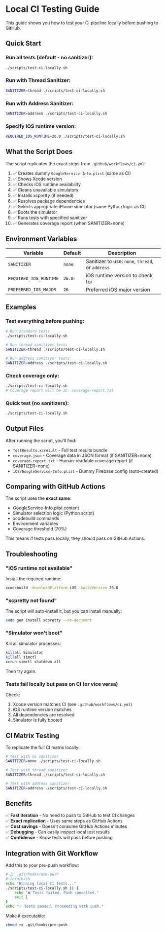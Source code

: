 # Local CI Testing Guide

This guide shows you how to test your CI pipeline locally before pushing to GitHub.

## Quick Start

### Run all tests (default - no sanitizer):
```bash
./scripts/test-ci-locally.sh
```

### Run with Thread Sanitizer:
```bash
SANITIZER=thread ./scripts/test-ci-locally.sh
```

### Run with Address Sanitizer:
```bash
SANITIZER=address ./scripts/test-ci-locally.sh
```

### Specify iOS runtime version:
```bash
REQUIRED_IOS_RUNTIME=26.0 ./scripts/test-ci-locally.sh
```

## What the Script Does

The script replicates the exact steps from `.github/workflows/ci.yml`:

1. ✅ Creates dummy `GoogleService-Info.plist` (same as CI)
2. ✅ Shows Xcode version
3. ✅ Checks iOS runtime availability
4. ✅ Cleans unavailable simulators
5. ✅ Installs xcpretty (if needed)
6. ✅ Resolves package dependencies
7. ✅ Selects appropriate iPhone simulator (same Python logic as CI)
8. ✅ Boots the simulator
9. ✅ Runs tests with specified sanitizer
10. ✅ Generates coverage report (when SANITIZER=none)

## Environment Variables

| Variable | Default | Description |
|----------|---------|-------------|
| `SANITIZER` | `none` | Sanitizer to use: `none`, `thread`, or `address` |
| `REQUIRED_IOS_RUNTIME` | `26.0` | iOS runtime version to check for |
| `PREFERRED_IOS_MAJOR` | `26` | Preferred iOS major version |

## Examples

### Test everything before pushing:
```bash
# Run standard tests
./scripts/test-ci-locally.sh

# Run thread sanitizer tests
SANITIZER=thread ./scripts/test-ci-locally.sh

# Run address sanitizer tests
SANITIZER=address ./scripts/test-ci-locally.sh
```

### Check coverage only:
```bash
./scripts/test-ci-locally.sh
# Coverage report will be in: coverage-report.txt
```

### Quick test (no sanitizers):
```bash
./scripts/test-ci-locally.sh
```

## Output Files

After running the script, you'll find:

- `TestResults.xcresult` - Full test results bundle
- `coverage.json` - Coverage data in JSON format (if SANITIZER=none)
- `coverage-report.txt` - Human-readable coverage report (if SANITIZER=none)
- `iOS/GoogleService-Info.plist` - Dummy Firebase config (auto-created)

## Comparing with GitHub Actions

The script uses the **exact same**:
- GoogleService-Info.plist content
- Simulator selection logic (Python script)
- xcodebuild commands
- Environment variables
- Coverage threshold (70%)

This means if tests pass locally, they should pass on GitHub Actions.

## Troubleshooting

### "iOS runtime not available"
Install the required runtime:
```bash
xcodebuild -downloadPlatform iOS -buildVersion 26.0
```

### "xcpretty not found"
The script will auto-install it, but you can install manually:
```bash
sudo gem install xcpretty --no-document
```

### "Simulator won't boot"
Kill all simulator processes:
```bash
killall Simulator
killall simctl
xcrun simctl shutdown all
```

Then try again.

### Tests fail locally but pass on CI (or vice versa)
Check:
1. Xcode version matches CI (see `.github/workflows/ci.yml`)
2. iOS runtime version matches
3. All dependencies are resolved
4. Simulator is fully booted

## CI Matrix Testing

To replicate the full CI matrix locally:

```bash
# Test with no sanitizer
SANITIZER=none ./scripts/test-ci-locally.sh

# Test with thread sanitizer
SANITIZER=thread ./scripts/test-ci-locally.sh

# Test with address sanitizer
SANITIZER=address ./scripts/test-ci-locally.sh
```

## Benefits

✅ **Fast iteration** - No need to push to GitHub to test CI changes  
✅ **Exact replication** - Uses same steps as GitHub Actions  
✅ **Cost savings** - Doesn't consume GitHub Actions minutes  
✅ **Debugging** - Can easily inspect local test results  
✅ **Confidence** - Know tests will pass before pushing  

## Integration with Git Workflow

Add this to your pre-push workflow:

```bash
# In .git/hooks/pre-push
#!/bin/bash
echo "Running local CI tests..."
./scripts/test-ci-locally.sh || {
    echo "❌ Tests failed. Push cancelled."
    exit 1
}
echo "✅ Tests passed. Proceeding with push."
```

Make it executable:
```bash
chmod +x .git/hooks/pre-push
```
